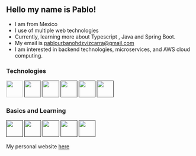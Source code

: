 ## Hello my name is Pablo!

- I am from Mexico
- I use of multiple web technologies
- Currently, learning more about Typescript , Java and Spring Boot. 
- My email is pablourbanohdzvizcarra@gmail.com
- I am interested in backend technologies, microservices, and AWS cloud computing.

### Technologies

[<img height="45" src="https://img.icons8.com/color/48/000000/javascript.png"/>]("https://developer.mozilla.org/es/docs/Web/JavaScript")
[<img height="45" src="https://img.icons8.com/color/48/000000/typescript.png"/>]()
[<img height="45" src="https://img.icons8.com/plasticine/100/000000/react.png"/>]()
[<img height="45" src="https://img.icons8.com/color/48/000000/mongodb.png"/>]()
[<img height="45" src="https://img.icons8.com/color/48/000000/docker.png"/>]()
[<img height="45" src="https://img.icons8.com/color/48/000000/linux.png"/>]()

### Basics and Learning

[<img height="45" src="https://img.icons8.com/color/48/000000/kubernetes.png"/>]()
[<img height="45" src="https://img.icons8.com/color/48/000000/postgreesql.png"/>]()
[<img height="45" src="https://img.icons8.com/color/48/000000/java-coffee-cup-logo.png"/>]()
[<img height="45" src="https://img.icons8.com/color/48/000000/spring-logo.png"/>]()
[<img height="45" src="https://img.icons8.com/color/48/000000/amazon-web-services.png"/>]()


My personal website [here](https://pablo-hernandez-vizcarra.netlify.app/) 
